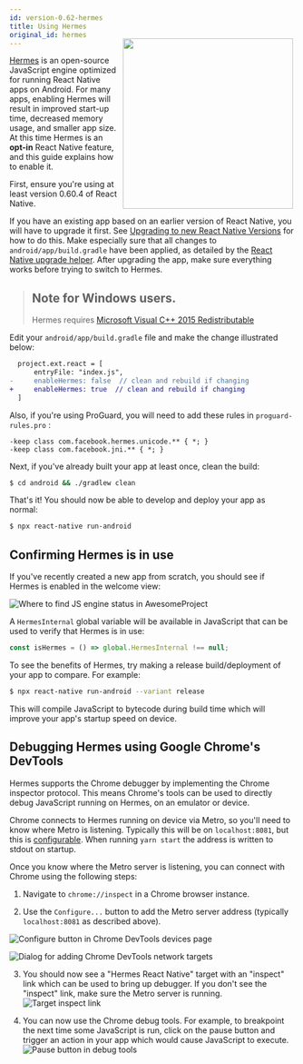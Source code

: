 ```yaml
---
id: version-0.62-hermes
title: Using Hermes
original_id: hermes
---
```


<a href="https://hermesengine.dev">
  <img width="300" height="300" style="float: right; margin: -30px 4px 0;" src="./assets/HermesLogo.svg"/>
</a>

[Hermes](https://hermesengine.dev) is an open-source JavaScript engine optimized for running React Native apps on Android. For many apps, enabling Hermes will result in improved start-up time, decreased memory usage, and smaller app size. At this time Hermes is an **opt-in** React Native feature, and this guide explains how to enable it.

First, ensure you're using at least version 0.60.4 of React Native.

If you have an existing app based on an earlier version of React Native, you will have to upgrade it first. See [Upgrading to new React Native Versions](/docs/upgrading) for how to do this. Make especially sure that all changes to `android/app/build.gradle` have been applied, as detailed by the [React Native upgrade helper](https://react-native-community.github.io/upgrade-helper/?from=0.59.0). After upgrading the app, make sure everything works before trying to switch to Hermes.

> ## Note for Windows users.
>
> Hermes requires [Microsoft Visual C++ 2015 Redistributable](https://www.microsoft.com/en-us/download/details.aspx?id=48145)

Edit your `android/app/build.gradle` file and make the change illustrated below:

```diff
  project.ext.react = [
      entryFile: "index.js",
-     enableHermes: false  // clean and rebuild if changing
+     enableHermes: true  // clean and rebuild if changing
  ]
```

Also, if you're using ProGuard, you will need to add these rules in `proguard-rules.pro` :

```
-keep class com.facebook.hermes.unicode.** { *; }
-keep class com.facebook.jni.** { *; }
```

Next, if you've already built your app at least once, clean the build:

```sh
$ cd android && ./gradlew clean
```

That's it! You should now be able to develop and deploy your app as normal:

```sh
$ npx react-native run-android
```

## Confirming Hermes is in use

If you've recently created a new app from scratch, you should see if Hermes is enabled in the welcome view:

![Where to find JS engine status in AwesomeProject](./assets/HermesApp.jpg)

A `HermesInternal` global variable will be available in JavaScript that can be used to verify that Hermes is in use:

```jsx
const isHermes = () => global.HermesInternal !== null;
```

To see the benefits of Hermes, try making a release build/deployment of your app to compare. For example:

```sh
$ npx react-native run-android --variant release
```

This will compile JavaScript to bytecode during build time which will improve your app's startup speed on device.

## Debugging Hermes using Google Chrome's DevTools

Hermes supports the Chrome debugger by implementing the Chrome inspector protocol. This means Chrome's tools can be used to directly debug JavaScript running on Hermes, on an emulator or device.

Chrome connects to Hermes running on device via Metro, so you'll need to know where Metro is listening. Typically this will be on `localhost:8081`, but this is [configurable](https://facebook.github.io/metro/docs/configuration). When running `yarn start` the address is written to stdout on startup.

Once you know where the Metro server is listening, you can connect with Chrome using the following steps:

1. Navigate to `chrome://inspect` in a Chrome browser instance.

2. Use the `Configure...` button to add the Metro server address (typically `localhost:8081` as described above).

![Configure button in Chrome DevTools devices page](./assets/HermesDebugChromeConfig.png)

![Dialog for adding Chrome DevTools network targets](./assets/HermesDebugChromeMetroAddress.png)

3. You should now see a "Hermes React Native" target with an "inspect" link which can be used to bring up debugger. If you don't see the "inspect" link, make sure the Metro server is running. ![Target inspect link](./assets/HermesDebugChromeInspect.png)

4. You can now use the Chrome debug tools. For example, to breakpoint the next time some JavaScript is run, click on the pause button and trigger an action in your app which would cause JavaScript to execute. ![Pause button in debug tools](./assets/HermesDebugChromePause.png)
